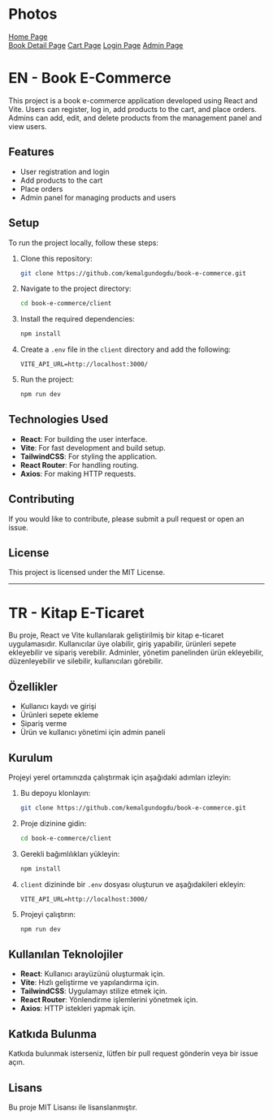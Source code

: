 # Photos


[Home Page](./home.png)  
[Book Detail Page](./bookDetail.png)
[Cart Page](./cart.png)
[Login Page](./login.png)
[Admin Page](./adminProducts.png)

# EN - Book E-Commerce

This project is a book e-commerce application developed using React and Vite. Users can register, log in, add products to the cart, and place orders. Admins can add, edit, and delete products from the management panel and view users.

## Features
- User registration and login
- Add products to the cart
- Place orders
- Admin panel for managing products and users

## Setup
To run the project locally, follow these steps:

1. Clone this repository:
   ```bash
   git clone https://github.com/kemalgundogdu/book-e-commerce.git
   ```

2. Navigate to the project directory:
   ```bash
   cd book-e-commerce/client
   ```

3. Install the required dependencies:
   ```bash
   npm install
   ```

4. Create a `.env` file in the `client` directory and add the following:
   ```properties
   VITE_API_URL=http://localhost:3000/
   ```

5. Run the project:
   ```bash
   npm run dev
   ```

## Technologies Used
- **React**: For building the user interface.
- **Vite**: For fast development and build setup.
- **TailwindCSS**: For styling the application.
- **React Router**: For handling routing.
- **Axios**: For making HTTP requests.

## Contributing
If you would like to contribute, please submit a pull request or open an issue.

## License
This project is licensed under the MIT License.

---

# TR - Kitap E-Ticaret

Bu proje, React ve Vite kullanılarak geliştirilmiş bir kitap e-ticaret uygulamasıdır. Kullanıcılar üye olabilir, giriş yapabilir, ürünleri sepete ekleyebilir ve sipariş verebilir. Adminler, yönetim panelinden ürün ekleyebilir, düzenleyebilir ve silebilir, kullanıcıları görebilir.

## Özellikler
- Kullanıcı kaydı ve girişi
- Ürünleri sepete ekleme
- Sipariş verme
- Ürün ve kullanıcı yönetimi için admin paneli

## Kurulum
Projeyi yerel ortamınızda çalıştırmak için aşağıdaki adımları izleyin:

1. Bu depoyu klonlayın:
   ```bash
   git clone https://github.com/kemalgundogdu/book-e-commerce.git
   ```

2. Proje dizinine gidin:
   ```bash
   cd book-e-commerce/client
   ```

3. Gerekli bağımlılıkları yükleyin:
   ```bash
   npm install
   ```

4. `client` dizininde bir `.env` dosyası oluşturun ve aşağıdakileri ekleyin:
   ```properties
   VITE_API_URL=http://localhost:3000/
   ```

5. Projeyi çalıştırın:
   ```bash
   npm run dev
   ```

## Kullanılan Teknolojiler
- **React**: Kullanıcı arayüzünü oluşturmak için.
- **Vite**: Hızlı geliştirme ve yapılandırma için.
- **TailwindCSS**: Uygulamayı stilize etmek için.
- **React Router**: Yönlendirme işlemlerini yönetmek için.
- **Axios**: HTTP istekleri yapmak için.

## Katkıda Bulunma
Katkıda bulunmak isterseniz, lütfen bir pull request gönderin veya bir issue açın.

## Lisans
Bu proje MIT Lisansı ile lisanslanmıştır.
